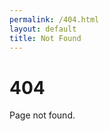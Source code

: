 ```yaml
---
permalink: /404.html
layout: default
title: Not Found
---
```


<h1 class="four">404</h1>
<p>Page not found.</p>
